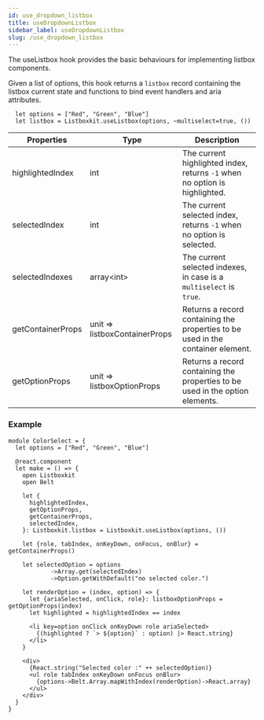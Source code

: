```yaml
---
id: use_dropdown_listbox
title: useDropdownListbox
sidebar_label: useDropdownListbox
slug: /use_dropdown_listbox
---
```


The useListbox hook provides the basic behaviours for implementing listbox components.

Given a list of options, this hook returns a `listbox` record containing the listbox current state and functions to bind event handlers and aria attributes.

```res
  let options = ["Red", "Green", "Blue"]
  let listbox = Listboxkit.useListbox(options, ~multiselect=true, ())
```

| Properties        | Type                          | Description                                                                     |
| ----------------- | ----------------------------- | ------------------------------------------------------------------------------- |
| highlightedIndex  | int                           | The current highlighted index, returns `-1` when no option is highlighted.      |
| selectedIndex     | int                           | The current selected index, returns `-1` when no option is selected.            |
| selectedIndexes   | array<int\>                   | The current selected indexes, in case is a `multiselect` is `true`.             |
| getContainerProps | unit => listboxContainerProps | Returns a record containing the properties to be used in the container element. |
| getOptionProps    | unit => listboxOptionProps    | Returns a record containing the properties to be used in the option elements.   |

### Example

```rescript
module ColorSelect = {
  let options = ["Red", "Green", "Blue"]

  @react.component
  let make = () => {
    open Listboxkit
    open Belt

    let {
      highlightedIndex,
      getOptionProps,
      getContainerProps,
      selectedIndex,
    }: Listboxkit.listbox = Listboxkit.useListbox(options, ())

    let {role, tabIndex, onKeyDown, onFocus, onBlur} = getContainerProps()

    let selectedOption = options
			->Array.get(selectedIndex)
			->Option.getWithDefault("no selected color.")

    let renderOption = (index, option) => {
      let {ariaSelected, onClick, role}: listboxOptionProps = getOptionProps(index)
      let highlighted = highlightedIndex == index

      <li key=option onClick onKeyDown role ariaSelected>
        {(highlighted ? `> ${option}` : option) |> React.string}
      </li>
    }

    <div>
      {React.string("Selected color :" ++ selectedOption)}
      <ul role tabIndex onKeyDown onFocus onBlur>
        {options->Belt.Array.mapWithIndex(renderOption)->React.array}
      </ul>
    </div>
  }
}
```

